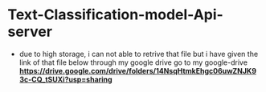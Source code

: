 # Text-Classification-model-Api-server
* due to high storage, i can not able to retrive that file but i have given the link of that file below through my google drive 
go to my google-drive
**https://drive.google.com/drive/folders/14NsqHtmkEhgc06uwZNJK93c-CQ_tSUXi?usp=sharing**
